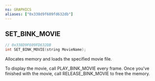 ```yaml
---
ns: GRAPHICS
aliases: ["0x338d9f609fd632db"]
---
```

## SET_BINK_MOVIE

```c
// 0x338D9F609FD632DB
int SET_BINK_MOVIE(string MovieName);
```

Allocates memory and loads the specified movie file.

To display the movie, call PLAY_BINK_MOVIE every frame. Once you've finished with the movie, call RELEASE_BINK_MOVIE to free the memory.

